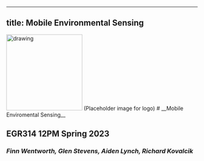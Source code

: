 <!DOCTYPE html>
---
title: Mobile Environmental Sensing
---
<img src="https://cdn.discordapp.com/attachments/1062098040674074644/1064749238040399952/IMG_7852.jpg" alt="drawing" width="200"/>
(Placeholder image for logo)
# __Mobile Enviromental Sensing__

## EGR314 12PM Spring 2023

### *Finn Wentworth, Glen Stevens, Aiden Lynch, Richard Kovalcik*
